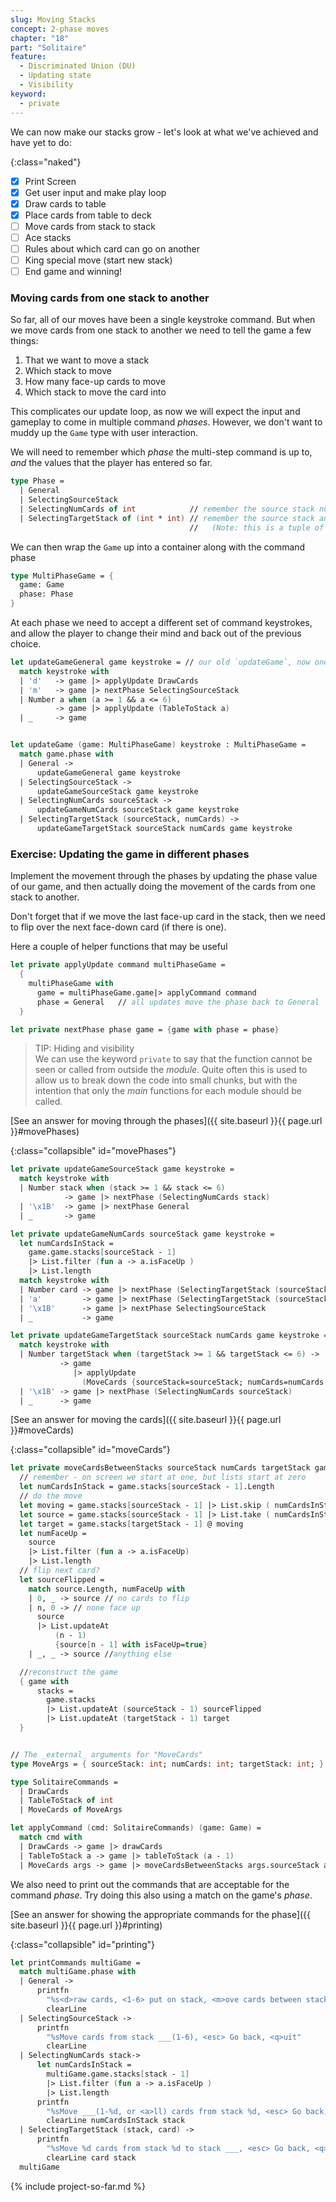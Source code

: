 ```yaml
---
slug: Moving Stacks
concept: 2-phase moves
chapter: "18"
part: "Solitaire"
feature: 
  - Discriminated Union (DU)
  - Updating state
  - Visibility
keyword:
  - private
---
```


We can now make our stacks grow - let's look at what we've achieved and have yet to do:

{:class="naked"}
- [x] Print Screen
- [x] Get user input and make play loop
- [x] Draw cards to table
- [x] Place cards from table to deck
- [ ] Move cards from stack to stack
- [ ] Ace stacks
- [ ] Rules about which card can go on another
- [ ] King special move (start new stack)
- [ ] End game and winning!

### Moving cards from one stack to another

So far, all of our moves have been a single keystroke command. But when we move cards from one stack to another we need to tell the game a few things:
1. That we want to move a stack
2. Which stack to move
3. How many face-up cards to move
4. Which stack to move the card into

This complicates our update loop, as now we will expect the input and gameplay to come in multiple command _phases_.
However, we don't want to muddy up the `Game` type with user interaction.

We will need to remember which _phase_ the multi-step command is up to, _and_ the values that the player has entered so far.

```fsharp
type Phase = 
  | General
  | SelectingSourceStack       
  | SelectingNumCards of int            // remember the source stack number
  | SelectingTargetStack of (int * int) // remember the source stack and number of cards
                                        //   (Note: this is a tuple of two numbers)
```

We can then wrap the `Game` up into a container along with the command phase
```fsharp
type MultiPhaseGame = {
  game: Game
  phase: Phase
}
```

At each phase we need to accept a different set of command keystrokes, and allow the player to change their mind and back out of the previous choice.

```fsharp
let updateGameGeneral game keystroke = // our old `updateGame`, now one of possible update options
  match keystroke with 
  | 'd'   -> game |> applyUpdate DrawCards
  | 'm'   -> game |> nextPhase SelectingSourceStack
  | Number a when (a >= 1 && a <= 6) 
          -> game |> applyUpdate (TableToStack a)
  | _     -> game


let updateGame (game: MultiPhaseGame) keystroke : MultiPhaseGame =
  match game.phase with 
  | General -> 
      updateGameGeneral game keystroke
  | SelectingSourceStack -> 
      updateGameSourceStack game keystroke
  | SelectingNumCards sourceStack -> 
      updateGameNumCards sourceStack game keystroke
  | SelectingTargetStack (sourceStack, numCards) -> 
      updateGameTargetStack sourceStack numCards game keystroke
```

### Exercise: Updating the game in different phases

Implement the movement through the phases by updating the phase value of our game, and then actually doing the movement of the cards from one stack to another.

Don't forget that if we move the last face-up card in the stack, then we need to flip over the next face-down card (if there is one).

Here a couple of helper functions that may be useful
```fsharp
let private applyUpdate command multiPhaseGame =
  {
    multiPhaseGame with 
      game = multiPhaseGame.game|> applyCommand command
      phase = General   // all updates move the phase back to General
  }

let private nextPhase phase game = {game with phase = phase}
```

> TIP: Hiding and visibility  
> We can use the keyword `private` to say that the function cannot be seen or called from outside the _module_.
> Quite often this is used to allow us to break down the code into small chunks, but with the intention that
> only the _main_ functions for each module should be called.

[See an answer for moving through the phases]({{ site.baseurl }}{{ page.url }}#movePhases)

{:class="collapsible" id="movePhases"}
```fsharp
let private updateGameSourceStack game keystroke =
  match keystroke with 
  | Number stack when (stack >= 1 && stack <= 6) 
            -> game |> nextPhase (SelectingNumCards stack)
  | '\x1B'  -> game |> nextPhase General
  | _       -> game

let private updateGameNumCards sourceStack game keystroke =
  let numCardsInStack = 
    game.game.stacks[sourceStack - 1] 
    |> List.filter (fun a -> a.isFaceUp ) 
    |> List.length
  match keystroke with 
  | Number card -> game |> nextPhase (SelectingTargetStack (sourceStack, card))
  | 'a'         -> game |> nextPhase (SelectingTargetStack (sourceStack, numCardsInStack))
  | '\x1B'      -> game |> nextPhase SelectingSourceStack
  | _           -> game

let private updateGameTargetStack sourceStack numCards game keystroke =
  match keystroke with 
  | Number targetStack when (targetStack >= 1 && targetStack <= 6) -> 
           -> game 
              |> applyUpdate 
                (MoveCards {sourceStack=sourceStack; numCards=numCards; targetStack=targetStack})
  | '\x1B' -> game |> nextPhase (SelectingNumCards sourceStack)
  | _      -> game  

```

[See an answer for moving the cards]({{ site.baseurl }}{{ page.url }}#moveCards)

{:class="collapsible" id="moveCards"}
```fsharp
let private moveCardsBetweenStacks sourceStack numCards targetStack game =
  // remember - on screen we start at one, but lists start at zero
  let numCardsInStack = game.stacks[sourceStack - 1].Length
  // do the move
  let moving = game.stacks[sourceStack - 1] |> List.skip ( numCardsInStack - numCards )
  let source = game.stacks[sourceStack - 1] |> List.take ( numCardsInStack - numCards )
  let target = game.stacks[targetStack - 1] @ moving
  let numFaceUp =
    source 
    |> List.filter (fun a -> a.isFaceUp)
    |> List.length
  // flip next card?
  let sourceFlipped =
    match source.Length, numFaceUp with 
    | 0, _ -> source // no cards to flip
    | n, 0 -> // none face up
      source
      |> List.updateAt 
          (n - 1) 
          {source[n - 1] with isFaceUp=true}
    | _, _ -> source //anything else

  //reconstruct the game
  { game with 
      stacks = 
        game.stacks 
        |> List.updateAt (sourceStack - 1) sourceFlipped 
        |> List.updateAt (targetStack - 1) target 
  }


// The _external_ arguments for "MoveCards"
type MoveArgs = { sourceStack: int; numCards: int; targetStack: int; }

type SolitaireCommands = 
  | DrawCards
  | TableToStack of int
  | MoveCards of MoveArgs

let applyCommand (cmd: SolitaireCommands) (game: Game) =
  match cmd with 
  | DrawCards -> game |> drawCards
  | TableToStack a -> game |> tableToStack (a - 1)
  | MoveCards args -> game |> moveCardsBetweenStacks args.sourceStack args.numCards args.targetStack  
```

We also need to print out the commands that are acceptable for the command _phase_.  Try doing this also using a match on the game's _phase_.

[See an answer for showing the appropriate commands for the phase]({{ site.baseurl }}{{ page.url }}#printing)

{:class="collapsible" id="printing"}
```fsharp
let printCommands multiGame =
  match multiGame.phase with
  | General -> 
      printfn 
        "%s<d>raw cards, <1-6> put on stack, <m>ove cards between stacks <q>uit" 
        clearLine
  | SelectingSourceStack -> 
      printfn 
        "%sMove cards from stack ___(1-6), <esc> Go back, <q>uit" 
        clearLine
  | SelectingNumCards stack-> 
      let numCardsInStack = 
        multiGame.game.stacks[stack - 1] 
        |> List.filter (fun a -> a.isFaceUp ) 
        |> List.length
      printfn 
        "%sMove ___(1-%d, or <a>ll) cards from stack %d, <esc> Go back, <q>uit" 
        clearLine numCardsInStack stack
  | SelectingTargetStack (stack, card) -> 
      printfn 
        "%sMove %d cards from stack %d to stack ___, <esc> Go back, <q>uit" 
        clearLine card stack
  multiGame
```

{% include project-so-far.md %}